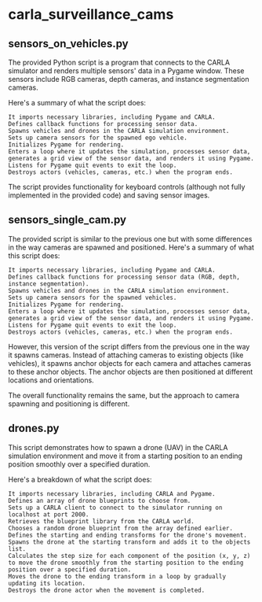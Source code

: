 # carla_surveillance_cams

## sensors_on_vehicles.py
The provided Python script is a program that connects to the CARLA simulator and renders multiple sensors' data in a Pygame window. These sensors include RGB cameras, depth cameras, and instance segmentation cameras.

Here's a summary of what the script does:

    It imports necessary libraries, including Pygame and CARLA.
    Defines callback functions for processing sensor data.
    Spawns vehicles and drones in the CARLA simulation environment.
    Sets up camera sensors for the spawned ego vehicle.
    Initializes Pygame for rendering.
    Enters a loop where it updates the simulation, processes sensor data, generates a grid view of the sensor data, and renders it using Pygame.
    Listens for Pygame quit events to exit the loop.
    Destroys actors (vehicles, cameras, etc.) when the program ends.

The script provides functionality for keyboard controls (although not fully implemented in the provided code) and saving sensor images.

## sensors_single_cam.py
The provided script is similar to the previous one but with some differences in the way cameras are spawned and positioned. Here's a summary of what this script does:

    It imports necessary libraries, including Pygame and CARLA.
    Defines callback functions for processing sensor data (RGB, depth, instance segmentation).
    Spawns vehicles and drones in the CARLA simulation environment.
    Sets up camera sensors for the spawned vehicles.
    Initializes Pygame for rendering.
    Enters a loop where it updates the simulation, processes sensor data, generates a grid view of the sensor data, and renders it using Pygame.
    Listens for Pygame quit events to exit the loop.
    Destroys actors (vehicles, cameras, etc.) when the program ends.

However, this version of the script differs from the previous one in the way it spawns cameras. Instead of attaching cameras to existing objects (like vehicles), it spawns anchor objects for each camera and attaches cameras to these anchor objects. The anchor objects are then positioned at different locations and orientations.

The overall functionality remains the same, but the approach to camera spawning and positioning is different.

## drones.py
This script demonstrates how to spawn a drone (UAV) in the CARLA simulation environment and move it from a starting position to an ending position smoothly over a specified duration.

Here's a breakdown of what the script does:

    It imports necessary libraries, including CARLA and Pygame.
    Defines an array of drone blueprints to choose from.
    Sets up a CARLA client to connect to the simulator running on localhost at port 2000.
    Retrieves the blueprint library from the CARLA world.
    Chooses a random drone blueprint from the array defined earlier.
    Defines the starting and ending transforms for the drone's movement.
    Spawns the drone at the starting transform and adds it to the objects list.
    Calculates the step size for each component of the position (x, y, z) to move the drone smoothly from the starting position to the ending position over a specified duration.
    Moves the drone to the ending transform in a loop by gradually updating its location.
    Destroys the drone actor when the movement is completed.

